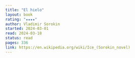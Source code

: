 ```yaml
---
title: "El hielo"
layout: book
rating: "★★★★"
author: Vladimir Sorokin
started: 2024-03-01
read: 2024-03-18
status: read
pages: 336
link: https://en.wikipedia.org/wiki/Ice_(Sorokin_novel)
---
```


